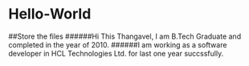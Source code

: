 # Hello-World
##Store the files
######Hi This Thangavel, I am B.Tech Graduate and completed in the year of 2010. 
######I am working as a software developer in HCL Technologies Ltd. for last one year succssfully.
